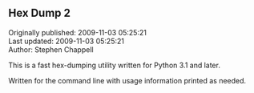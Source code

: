 ## Hex Dump 2  
Originally published: 2009-11-03 05:25:21  
Last updated: 2009-11-03 05:25:21  
Author: Stephen Chappell  
  
This is a fast hex-dumping utility written for Python 3.1 and later.

Written for the command line with usage information printed as needed.